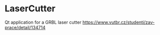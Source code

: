 # LaserCutter
Qt application for a GRBL laser cutter
https://www.vutbr.cz/studenti/zav-prace/detail/134714
